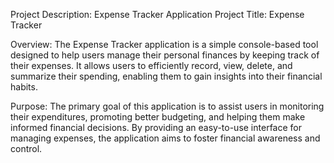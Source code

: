 Project Description: Expense Tracker Application
Project Title: Expense Tracker

Overview: The Expense Tracker application is a simple console-based tool designed to help users manage their personal finances by keeping track of their expenses. 
It allows users to efficiently record, view, delete, and summarize their spending, enabling them to gain insights into their financial habits.

Purpose: The primary goal of this application is to assist users in monitoring their expenditures, promoting better budgeting, and helping them make informed financial decisions.
By providing an easy-to-use interface for managing expenses, the application aims to foster financial awareness and control.
